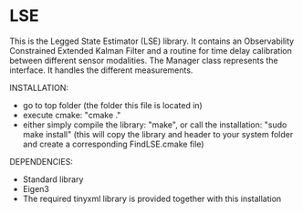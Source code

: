LSE
===

This is the Legged State Estimator (LSE) library.
It contains an Observability Constrained Extended Kalman Filter and a routine for time delay calibration between different sensor modalities.
The Manager class represents the interface. It handles the different measurements.

INSTALLATION:
- go to top folder (the folder this file is located in)
- execute cmake: "cmake ."
- either simply compile the library: "make", or call the installation: "sudo make install" (this will copy the library and header to your system folder and create a corresponding FindLSE.cmake file)

DEPENDENCIES:
- Standard library
- Eigen3
- The required tinyxml library is provided together with this installation
